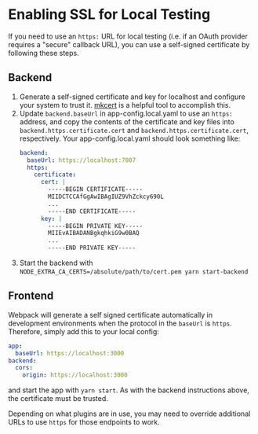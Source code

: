 # Enabling SSL for Local Testing

If you need to use an `https:` URL for local testing (i.e. if an OAuth provider requires a "secure" callback URL), you can use a self-signed certificate by following these steps.

## Backend

1. Generate a self-signed certificate and key for localhost and configure your system to trust it. [mkcert](https://github.com/FiloSottile/mkcert) is a helpful tool to accomplish this.
1. Update `backend.baseUrl` in app-config.local.yaml to use an `https:` address, and copy the contents of the certificate and key files into `backend.https.certificate.cert` and `backend.https.certificate.cert`, respectively. Your app-config.local.yaml should look something like:
   ```yaml
   backend:
     baseUrl: https://localhost:7007
     https:
       certificate:
         cert: |
           -----BEGIN CERTIFICATE-----
           MIIDCTCCAfGgAwIBAgIUZ9VhZckcy690L
           ...
           -----END CERTIFICATE-----
         key: |
           -----BEGIN PRIVATE KEY-----
           MIIEvAIBADANBgkqhkiG9w0BAQ
           ...
           -----END PRIVATE KEY-----
   ```
1. Start the backend with `NODE_EXTRA_CA_CERTS=/absolute/path/to/cert.pem yarn start-backend`

## Frontend

Webpack will generate a self signed certificate automatically in development environments when the protocol in the `baseUrl` is `https`. Therefore, simply add this to your local config:

```yaml
app:
  baseUrl: https://localhost:3000
backend:
  cors:
    origin: https://localhost:3000
```

and start the app with `yarn start`. As with the backend instructions above, the certificate must be trusted.

Depending on what plugins are in use, you may need to override additional URLs to use `https` for those endpoints to work.
